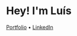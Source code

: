 # Hey! I'm Luís

[Portfolio](https://luisdbarros.dev) • [LinkedIn](https://www.linkedin.com/in/-luis-barros-/)
